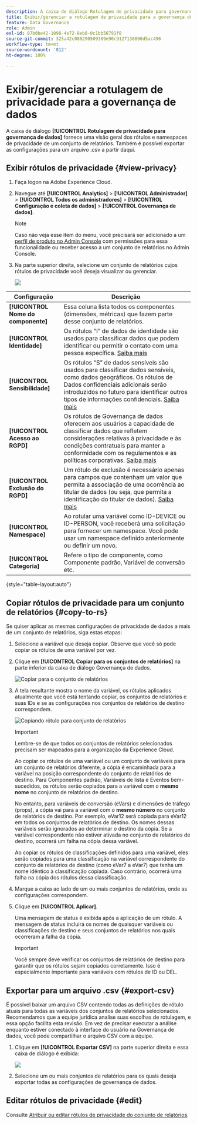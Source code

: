 ```yaml
---
description: A caixa de diálogo Rotulagem de privacidade para governança de dados fornece uma visão geral dos rótulos e namespaces de privacidade de um conjunto de relatórios. Também é possível exportar as configurações para um arquivo .csv a partir daqui.
title: Exibir/gerenciar a rotulagem de privacidade para a governança de dados
feature: Data Governance
role: Admin
exl-id: 87b0be42-1098-4e72-8eb8-0c1bb56791f8
source-git-commit: 325a42c080290509309e90c9127138800d5ac496
workflow-type: tm+mt
source-wordcount: '812'
ht-degree: 100%

---
```


# Exibir/gerenciar a rotulagem de privacidade para a governança de dados

A caixa de diálogo **[!UICONTROL Rotulagem de privacidade para governança de dados]** fornece uma visão geral dos rótulos e namespaces de privacidade de um conjunto de relatórios. Também é possível exportar as configurações para um arquivo .csv a partir daqui.

## Exibir rótulos de privacidade {#view-privacy}

1. Faça logon na Adobe Experience Cloud.
2. Navegue até **[!UICONTROL Analytics]** > **[!UICONTROL Administrador]** > **[!UICONTROL Todos os administradores]** > **[!UICONTROL Configuração e coleta de dados]** > **[!UICONTROL Governança de dados]**.

   >[!NOTE]
   >
   >Caso não veja esse item do menu, você precisará ser adicionado a um [perfil de produto no Admin Console](/help/admin/admin-console/permissions/product-profile.md) com permissões para essa funcionalidade ou receber acesso a um conjunto de relatórios no Admin Console.

3. Na parte superior direita, selecione um conjunto de relatórios cujos rótulos de privacidade você deseja visualizar ou gerenciar.

   ![](assets/privacy_labeling.png)

| Configuração | Descrição |
| --- | --- |
| **[!UICONTROL Nome do componente]** | Essa coluna lista todos os componentes (dimensões, métricas) que fazem parte desse conjunto de relatórios. |
| **[!UICONTROL Identidade]** | Os rótulos “I” de dados de identidade são usados para classificar dados que podem identificar ou permitir o contato com uma pessoa específica. [Saiba mais](/help/admin/tools/privacy-labeling/labels.md#data-privacy-identity-labels) |
| **[!UICONTROL Sensibilidade]** | Os rótulos “S” de dados sensíveis são usados para classificar dados sensíveis, como dados geográficos. Os rótulos de Dados confidenciais adicionais serão introduzidos no futuro para identificar outros tipos de informações confidenciais. [Saiba mais](/help/admin/tools/privacy-labeling/labels.md#sensitive-data-labels) |
| **[!UICONTROL Acesso ao RGPD]** | Os rótulos de Governança de dados oferecem aos usuários a capacidade de classificar dados que refletem considerações relativas à privacidade e às condições contratuais para manter a conformidade com os regulamentos e as políticas corporativas. [Saiba mais](/help/admin/tools/privacy-labeling/labels.md#data-privacy-access-labels) |
| **[!UICONTROL Exclusão do RGPD]** | Um rótulo de exclusão é necessário apenas para campos que contenham um valor que permita a associação de uma ocorrência ao titular de dados (ou seja, que permita a identificação do titular de dados). [Saiba mais](/help/admin/tools/privacy-labeling/labels.md#data-privacy-delete-labels) |
| **[!UICONTROL Namespace]** | Ao rotular uma variável como ID-DEVICE ou ID-PERSON, você receberá uma solicitação para fornecer um namespace. Você pode usar um namespace definido anteriormente ou definir um novo. |
| **[!UICONTROL Categoria]** | Refere o tipo de componente, como Componente padrão, Variável de conversão etc. |

{style="table-layout:auto"}

## Copiar rótulos de privacidade para um conjunto de relatórios  {#copy-to-rs}

Se quiser aplicar as mesmas configurações de privacidade de dados a mais de um conjunto de relatórios, siga estas etapas:

1. Selecione a variável que deseja copiar. Observe que você só pode copiar os rótulos de uma variável por vez.
1. Clique em **[!UICONTROL Copiar para os conjuntos de relatórios]** na parte inferior da caixa de diálogo Governança de dados.

   ![Copiar para o conjunto de relatórios](assets/copy_to_reportsuite.png)

1. A tela resultante mostra o nome da variável, os rótulos aplicados atualmente que você está tentando copiar, os conjuntos de relatórios e suas IDs e se as configurações nos conjuntos de relatórios de destino correspondem.

   ![Copiando rótulo para conjunto de relatórios](assets/copy_to_rs.png)

   >[!IMPORTANT]
   >
   >Lembre-se de que todos os conjuntos de relatórios selecionados precisam ser mapeados para a organização da Experience Cloud.

   Ao copiar os rótulos de uma variável ou um conjunto de variáveis para um conjunto de relatórios diferente, a cópia é encaminhada para a variável na posição correspondente do conjunto de relatórios de destino. Para Componentes padrão, Variáveis de lista e Eventos bem-sucedidos, os rótulos serão copiados para a variável com o **mesmo nome** no conjunto de relatórios de destino.

   No entanto, para variáveis de conversão (eVars) e dimensões de tráfego (props), a cópia vai para a variável com o **mesmo número** no conjunto de relatórios de destino. Por exemplo, eVar12 será copiada para eVar12 em todos os conjuntos de relatórios de destino. Os nomes dessas variáveis serão ignorados ao determinar o destino da cópia. Se a variável correspondente não estiver ativada no conjunto de relatórios de destino, ocorrerá um falha na cópia dessa variável.

   Ao copiar os rótulos de classificações definidos para uma variável, eles serão copiados para uma classificação na variável correspondente do conjunto de relatórios de destino (como eVar7 a eVar7) que tenha um nome idêntico à classificação copiada. Caso contrário, ocorrerá uma falha na cópia dos rótulos dessa classificação.

1. Marque a caixa ao lado de um ou mais conjuntos de relatórios, onde as configurações correspondem.
1. Clique em **[!UICONTROL Aplicar]**.

   Uma mensagem de status é exibida após a aplicação de um rótulo. A mensagem de status incluirá os nomes de quaisquer variáveis ou classificações de destino e seus conjuntos de relatórios nos quais ocorreram a falha da cópia.

   >[!IMPORTANT]
   >
   >Você sempre deve verificar os conjuntos de relatórios de destino para garantir que os rótulos sejam copiados corretamente. Isso é especialmente importante para variáveis com rótulos de ID ou DEL.

## Exportar para um arquivo .csv {#export-csv}

É possível baixar um arquivo CSV contendo todas as definições de rótulo atuais para todas as variáveis dos conjuntos de relatórios selecionados. Recomendamos que a equipe jurídica analise suas escolhas de rotulagem, e essa opção facilita esta revisão. Em vez de precisar executar a análise enquanto estiver conectado à interface do usuário na Governança de dados, você pode compartilhar o arquivo CSV com a equipe.

1. Clique em **[!UICONTROL Exportar CSV]** na parte superior direita e essa caixa de diálogo é exibida:

   ![](assets/export_csv.png)

1. Selecione um ou mais conjuntos de relatórios para os quais deseja exportar todas as configurações de governança de dados.

## Editar rótulos de privacidade {#edit}

Consulte [Atribuir ou editar rótulos de privacidade do conjunto de relatórios](/help/admin/tools/privacy-labeling/labeling-overview.md).
